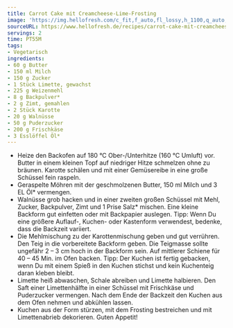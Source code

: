 ```yaml
---
title: Carrot Cake mit Creamcheese-Lime-Frosting
image: 'https://img.hellofresh.com/c_fit,f_auto,fl_lossy,h_1100,q_auto,w_2600/hellofresh_s3/image/6322e1eae906ac9c150d1540-b22f5d1c.jpg'
sourceURL: https://www.hellofresh.de/recipes/carrot-cake-mit-creamcheese-lime-frosting-6322e1eae906ac9c150d1540
servings: 2
time: PT55M
tags:
- Vegetarisch
ingredients:
- 60 g Butter
- 150 ml Milch
- 150 g Zucker
- 1 Stück Limette, gewachst
- 225 g Weizenmehl
- 8 g Backpulver*
- 2 g Zimt, gemahlen
- 2 Stück Karotte
- 20 g Walnüsse
- 50 g Puderzucker
- 200 g Frischkäse
- 3 Esslöffel Öl*
---
```


- Heize den Backofen auf 180 °C Ober-/Unterhitze (160 °C Umluft) vor.  Butter in einem kleinen Topf auf niedriger Hitze schmelzen ohne zu bräunen.  Karotte schälen und mit einer Gemüsereibe in eine große Schüssel fein raspeln.
- Geraspelte Möhren mit der geschmolzenen Butter, 150 ml Milch und 3 EL Öl\* vermengen.
- Walnüsse grob hacken und in einer zweiten großen Schüssel mit Mehl, Zucker, Backpulver, Zimt und 1 Prise Salz\* mischen.  Eine kleine Backform gut einfetten oder mit Backpapier auslegen.  Tipp: Wenn Du eine größere Auflauf-, Kuchen- oder Kastenform verwendest, bedenke, dass die Backzeit variiert.
- Die Mehlmischung zu der Karottenmischung geben und gut verrühren. Den Teig in die vorbereitete Backform geben. Die Teigmasse sollte ungefähr 2 – 3 cm hoch in der Backform sein. Auf mittlerer Schiene für 40 – 45 Min. im Ofen backen.  Tipp: Der Kuchen ist fertig gebacken, wenn Du mit einem Spieß in den Kuchen stichst und kein Kuchenteig daran kleben bleibt.
- Limette heiß abwaschen, Schale abreiben und Limette halbieren. Den Saft einer Limettenhälfte in einer Schüssel mit Frischkäse und Puderzucker vermengen.  Nach dem Ende der Backzeit den Kuchen aus dem Ofen nehmen und abkühlen lassen.
- Kuchen aus der Form stürzen, mit dem Frosting bestreichen und mit Limettenabrieb dekorieren.  Guten Appetit!
